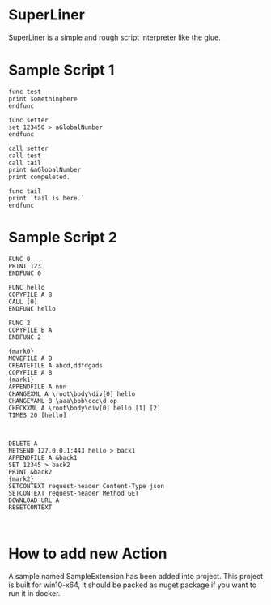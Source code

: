 # SuperLiner

SuperLiner is a simple and rough script interpreter like the glue.

# Sample Script 1

```
func test
print somethinghere
endfunc

func setter
set 123450 > aGlobalNumber
endfunc

call setter
call test
call tail
print &aGlobalNumber
print compeleted.

func tail
print `tail is here.`
endfunc

```

# Sample Script 2

```
FUNC 0                                   
PRINT 123							  
ENDFUNC 0                              

FUNC hello
COPYFILE A B
CALL [0]
ENDFUNC hello

FUNC 2
COPYFILE B A
ENDFUNC 2

{mark0}
MOVEFILE A B                         
CREATEFILE A abcd,ddfdgads            
COPYFILE A B
{mark1}
APPENDFILE A nnn
CHANGEXML A \root\body\div[0] hello
CHANGEYAML B \aaa\bbb\ccc\d op
CHECKXML A \root\body\div[0] hello [1] [2]
TIMES 20 [hello]



DELETE A
NETSEND 127.0.0.1:443 hello > back1
APPENDFILE A &back1
SET 12345 > back2
PRINT &back2
{mark2}
SETCONTEXT request-header Content-Type json
SETCONTEXT request-header Method GET
DOWNLOAD URL A
RESETCONTEXT



```

# How to add new Action

A sample named SampleExtension has been added into project.
This project is built for win10-x64, it should be packed as nuget package if you want to run it in docker.


